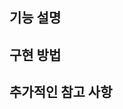 ## 기능 설명
<!-- 어떤 기능(또는 버그 수정)인지 간단히 서술 -->

## 구현 방법
<!-- 핵심 로직, 사용한 기술 스택, 주요 변경 사항 등을 요약 -->

## 추가적인 참고 사항
<!-- 스크린샷, 링크, 테스트 방법 등 (없으면 비워두세요) -->
